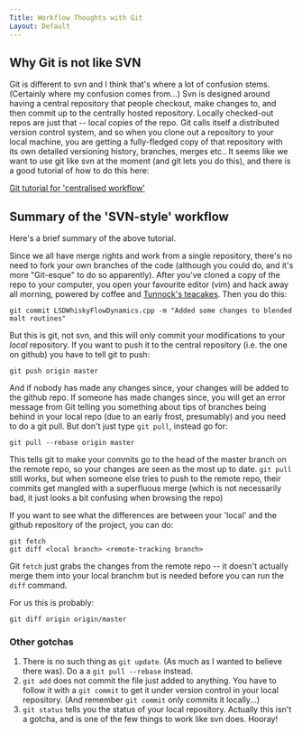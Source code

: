 ```yaml
---
Title: Workflow Thoughts with Git
Layout: Default
---
```


## Why Git is not like SVN

Git is different to svn and I think that's where a lot of confusion stems. (Certainly where my confusion comes from...) Svn is designed around having a central repository that people checkout, make changes to, and then commit up to the centrally hosted repository. Locally checked-out repos are just that -- local copies of the repo. Git calls itself a distributed version control system, and so when you clone out a repository to your local machine, you are getting a fully-fledged copy of that repository with its own detailed versioning history, branches, merges etc.. It seems like we want to use git like svn at the moment (and git lets you do this), and there is a good tutorial of how to do this here:

[Git tutorial for 'centralised workflow'](https://www.atlassian.com/git/tutorials/comparing-workflows/centralized-workflow)

## Summary of the 'SVN-style' workflow

Here's a brief summary of the above tutorial.
 
Since we all have merge rights and work from a single repository, there's no need to fork your own branches of the code (although you could do, and it's more "Git-esque" to do so apparently). After you've cloned a copy of the repo to your computer, you open your favourite editor (vim) and hack away all morning, powered by coffee and [Tunnock's teacakes](http://www.tunnock.co.uk/products/teacakes.aspx). Then you do this:

```
git commit LSDWhiskyFlowDynamics.cpp -m "Added some changes to blended malt routines"
```

But this is git, not svn, and this will only commit your modifications to your *local* repository. If you want to push it to the central repository (i.e. the one on github) you have to tell git to push:

```
git push origin master
``` 

And if nobody has made any changes since, your changes will be added to the github repo. If someone has made changes since, you will get an error message from Git telling you something about tips of branches being behind in your local repo (due to an early frost, presumably) and you need to do a git pull. But don't just type `git pull`, instead go for:

```
git pull --rebase origin master
```

This tells git to make your commits go to the head of the master branch on the remote repo, so your changes are seen as the most up to date. `git pull` still works, but when someone else tries to push to the remote repo, their commits get mangled with a superfluous merge (which is not necessarily bad, it just looks a bit confusing when browsing the repo)

If you want to see what the differences are between your 'local' and the github repository of the project, you can do:

```
git fetch
git diff <local branch> <remote-tracking branch>
```

Git `fetch` just grabs the changes from the remote repo -- it doesn't actually merge them into your local branchm but is needed before you can run the `diff` command.

For us this is probably:

```
git diff origin origin/master
```

### Other gotchas

1. There is no such thing as `git update`. (As much as I wanted to believe there was). Do a a `git pull --rebase` instead.
2. `git add` does not commit the file just added to anything. You have to follow it with a `git commit` to get it under version control in your local repository. (And remember `git commit` only commits it locally...)
3. `git status` tells you the status of your local repository. Actually this isn't a gotcha, and is one of the few things to work like svn does. Hooray!

